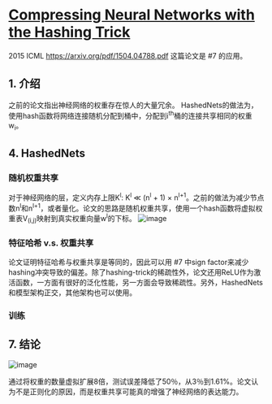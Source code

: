 # [Compressing Neural Networks with the Hashing Trick](https://github.com/egolearner/paper-note/issues/8)

2015 ICML
https://arxiv.org/pdf/1504.04788.pdf
这篇论文是 #7  的应用。

## 1. 介绍
之前的论文指出神经网络的权重存在惊人的大量冗余。
HashedNets的做法为，使用hash函数将网络连接随机分配到桶中，分配到i<sup>th</sup>桶的连接共享相同的权重w<sub>i</sub>。

## 4. HashedNets
### 随机权重共享
对于神经网络的层，定义内存上限K<sup>l</sup>: K<sup>l</sup> ≪ (n<sup>l</sup> + 1) × n<sup>l+1</sup>。之前的做法为减少节点数n<sup>l</sup>和n<sup>l+1</sup>，或者量化。论文的思路是随机权重共享，使用一个hash函数将虚拟权重表V<sub>(i,j)</sub>映射到真实权重向量w<sup>l</sup>的下标。
![image](https://user-images.githubusercontent.com/45122959/66256980-4fcebb00-e7c6-11e9-96b1-5d6ecdb061c6.png)


### 特征哈希 v.s. 权重共享
论文证明特征哈希与权重共享是等同的，因此可以用 #7 中sign factor来减少hashing冲突导致的偏差。除了hashing-trick的稀疏性外，论文还用ReLU作为激活函数，一方面有很好的泛化性能，另一方面会导致稀疏性。另外，HashedNets和模型架构正交，其他架构也可以使用。

### 训练

## 7. 结论
![image](https://user-images.githubusercontent.com/45122959/66256989-78ef4b80-e7c6-11e9-87f8-96971301b967.png)

通过将权重的数量虚拟扩展8倍，测试误差降低了50％，从3％到1.61%。论文认为不是正则化的原因，而是权重共享可能真的增强了神经网络的表达能力。